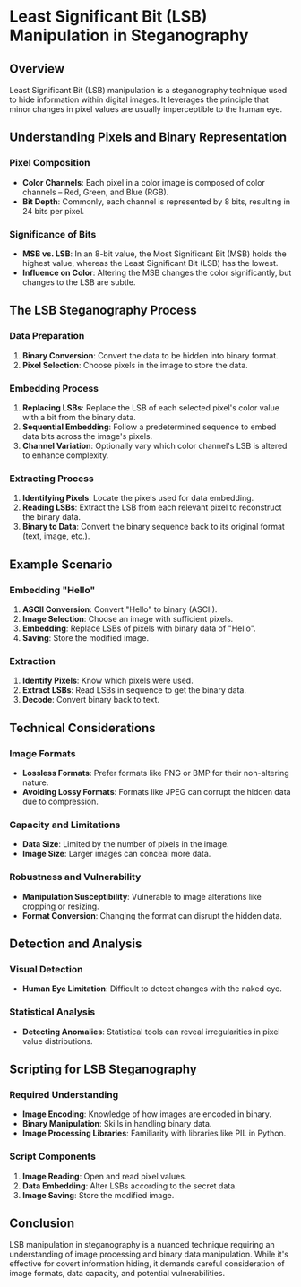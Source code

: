 # Least Significant Bit (LSB) Manipulation in Steganography

## Overview
Least Significant Bit (LSB) manipulation is a steganography technique used to hide information within digital images. It leverages the principle that minor changes in pixel values are usually imperceptible to the human eye.

## Understanding Pixels and Binary Representation

### Pixel Composition
- **Color Channels**: Each pixel in a color image is composed of color channels – Red, Green, and Blue (RGB).
- **Bit Depth**: Commonly, each channel is represented by 8 bits, resulting in 24 bits per pixel.

### Significance of Bits
- **MSB vs. LSB**: In an 8-bit value, the Most Significant Bit (MSB) holds the highest value, whereas the Least Significant Bit (LSB) has the lowest.
- **Influence on Color**: Altering the MSB changes the color significantly, but changes to the LSB are subtle.

## The LSB Steganography Process

### Data Preparation
1. **Binary Conversion**: Convert the data to be hidden into binary format.
2. **Pixel Selection**: Choose pixels in the image to store the data.

### Embedding Process
1. **Replacing LSBs**: Replace the LSB of each selected pixel's color value with a bit from the binary data.
2. **Sequential Embedding**: Follow a predetermined sequence to embed data bits across the image's pixels.
3. **Channel Variation**: Optionally vary which color channel's LSB is altered to enhance complexity.

### Extracting Process
1. **Identifying Pixels**: Locate the pixels used for data embedding.
2. **Reading LSBs**: Extract the LSB from each relevant pixel to reconstruct the binary data.
3. **Binary to Data**: Convert the binary sequence back to its original format (text, image, etc.).

## Example Scenario

### Embedding "Hello"
1. **ASCII Conversion**: Convert "Hello" to binary (ASCII).
2. **Image Selection**: Choose an image with sufficient pixels.
3. **Embedding**: Replace LSBs of pixels with binary data of "Hello".
4. **Saving**: Store the modified image.

### Extraction
1. **Identify Pixels**: Know which pixels were used.
2. **Extract LSBs**: Read LSBs in sequence to get the binary data.
3. **Decode**: Convert binary back to text.

## Technical Considerations

### Image Formats
- **Lossless Formats**: Prefer formats like PNG or BMP for their non-altering nature.
- **Avoiding Lossy Formats**: Formats like JPEG can corrupt the hidden data due to compression.

### Capacity and Limitations
- **Data Size**: Limited by the number of pixels in the image.
- **Image Size**: Larger images can conceal more data.

### Robustness and Vulnerability
- **Manipulation Susceptibility**: Vulnerable to image alterations like cropping or resizing.
- **Format Conversion**: Changing the format can disrupt the hidden data.

## Detection and Analysis

### Visual Detection
- **Human Eye Limitation**: Difficult to detect changes with the naked eye.

### Statistical Analysis
- **Detecting Anomalies**: Statistical tools can reveal irregularities in pixel value distributions.

## Scripting for LSB Steganography

### Required Understanding
- **Image Encoding**: Knowledge of how images are encoded in binary.
- **Binary Manipulation**: Skills in handling binary data.
- **Image Processing Libraries**: Familiarity with libraries like PIL in Python.

### Script Components
1. **Image Reading**: Open and read pixel values.
2. **Data Embedding**: Alter LSBs according to the secret data.
3. **Image Saving**: Store the modified image.

## Conclusion
LSB manipulation in steganography is a nuanced technique requiring an understanding of image processing and binary data manipulation. While it's effective for covert information hiding, it demands careful consideration of image formats, data capacity, and potential vulnerabilities.
